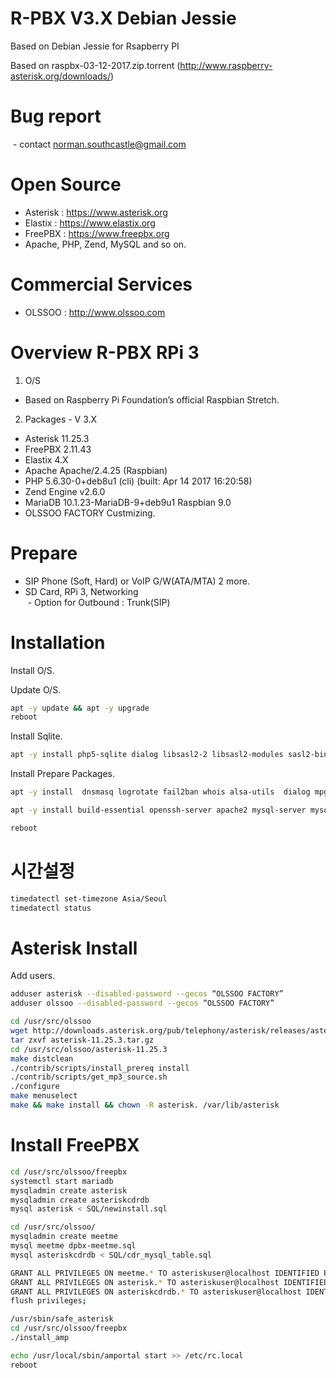 # R-PBX V3.X Debian Jessie
Based on Debian Jessie for Rsapberry PI

Based on raspbx-03-12-2017.zip.torrent 
(http://www.raspberry-asterisk.org/downloads/)

# Bug report 
  - contact norman.southcastle@gmail.com


# Open Source 

  - Asterisk : https://www.asterisk.org
  - Elastix : https://www.elastix.org
  - FreePBX : https://www.freepbx.org
  - Apache, PHP, Zend, MySQL and so on.


# Commercial Services

  - OLSSOO : http://www.olssoo.com
  


# Overview R-PBX RPi 3

1. O/S 
  - Based on Raspberry Pi Foundation’s official Raspbian Stretch.

2. Packages - V 3.X

  - Asterisk 11.25.3
  - FreePBX  2.11.43
  - Elastix  4.X 
  - Apache Apache/2.4.25 (Raspbian)
  - PHP 5.6.30-0+deb8u1 (cli) (built: Apr 14 2017 16:20:58) 
  - Zend Engine v2.6.0
  - MariaDB 10.1.23-MariaDB-9+deb9u1 Raspbian 9.0
  - OLSSOO FACTORY Custmizing.


# Prepare

  - SIP Phone (Soft, Hard) or VoIP G/W(ATA/MTA) 2 more. 
  - SD Card, RPi 3, Networking  
  - Option for Outbound : Trunk(SIP)
  
 
# Installation

Install O/S.

Update O/S.

```bash
apt -y update && apt -y upgrade
reboot
```

Install Sqlite.
```bash
apt -y install php5-sqlite dialog libsasl2-2 libsasl2-modules sasl2-bin libsqlite3-dev libssl1.0-dev php-db
```

Install Prepare Packages.

```bash
apt -y install  dnsmasq logrotate fail2ban whois alsa-utils  dialog mpg123 lame  xinetd libtool  composer vim libssl1.0-dev libneon27-dev libical-dev
```
```bash
apt -y install build-essential openssh-server apache2 mysql-server mysql-client bison flex php5 php5-curl php5-cli php5-mysql php-pear php5-gd curl sox libncurses5-dev libssl-dev libmysqlclient-dev mpg123 libxml2-dev libnewt-dev sqlite3 libsqlite3-dev pkg-config automake libtool autoconf git subversion uuid uuid-dev libiksemel-dev tftpd postfix mailutils nano ntp chkconfig libspandsp-dev libcurl4-gnutls-dev unixodbc unixodbc-dev libmyodbc xinetd e2fsprogs linux-headers*
```

```bash
reboot
```

# 시간설정
```bash
timedatectl set-timezone Asia/Seoul
timedatectl status
```

# Asterisk Install
Add users.
```bash
adduser asterisk --disabled-password --gecos “OLSSOO FACTORY”
adduser olssoo --disabled-password --gecos “OLSSOO FACTORY”
```

```bash
cd /usr/src/olssoo
wget http://downloads.asterisk.org/pub/telephony/asterisk/releases/asterisk-11.25.3.tar.gz
tar zxvf asterisk-11.25.3.tar.gz
cd /usr/src/olssoo/asterisk-11.25.3
make distclean
./contrib/scripts/install_prereq install
./contrib/scripts/get_mp3_source.sh
./configure
make menuselect
make && make install && chown -R asterisk. /var/lib/asterisk
```

# Install FreePBX
```bash
cd /usr/src/olssoo/freepbx
systemctl start mariadb
mysqladmin create asterisk
mysqladmin create asteriskcdrdb
mysql asterisk < SQL/newinstall.sql
```

```bash
cd /usr/src/olssoo/
mysqladmin create meetme
mysql meetme dpbx-meetme.sql
mysql asteriskcdrdb < SQL/cdr_mysql_table.sql

GRANT ALL PRIVILEGES ON meetme.* TO asteriskuser@localhost IDENTIFIED BY ‘your_password’;
GRANT ALL PRIVILEGES ON asterisk.* TO asteriskuser@localhost IDENTIFIED BY ‘your_password’;
GRANT ALL PRIVILEGES ON asteriskcdrdb.* TO asteriskuser@localhost IDENTIFIED BY ‘your_password’;
flush privileges;
```

```bash
/usr/sbin/safe_asterisk
cd /usr/src/olssoo/freepbx
./install_amp
```
```bash
echo /usr/local/sbin/amportal start >> /etc/rc.local
reboot
```

